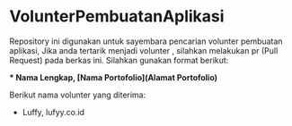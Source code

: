 # VolunterPembuatanAplikasi
Repository ini digunakan untuk sayembara pencarian volunter pembuatan aplikasi, Jika anda tertarik menjadi volunter , silahkan melakukan pr (Pull Request) pada berkas ini. Silahkan gunakan format berikut:

**\* Nama Lengkap, [Nama Portofolio](Alamat Portofolio)**

Berikut nama volunter yang diterima:
- Luffy, lufyy.co.id
